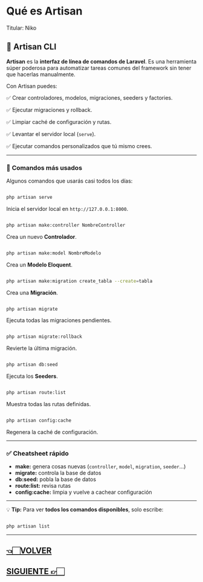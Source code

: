 # Qué es Artisan

Titular: Niko

## 🤖 **Artisan CLI**

**Artisan** es la **interfaz de línea de comandos de Laravel**. Es una herramienta súper poderosa para automatizar tareas comunes del framework sin tener que hacerlas manualmente.

Con Artisan puedes:

✅ Crear controladores, modelos, migraciones, seeders y factories.

✅ Ejecutar migraciones y rollback.

✅ Limpiar caché de configuración y rutas.

✅ Levantar el servidor local (`serve`).

✅ Ejecutar comandos personalizados que tú mismo crees.

---

### 📌 **Comandos más usados**

Algunos comandos que usarás casi todos los días:

```bash

php artisan serve

```

Inicia el servidor local en `http://127.0.0.1:8000`.

```bash

php artisan make:controller NombreController

```

Crea un nuevo **Controlador**.

```bash

php artisan make:model NombreModelo

```

Crea un **Modelo Eloquent**.

```bash

php artisan make:migration create_tabla --create=tabla

```

Crea una **Migración**.

```bash

php artisan migrate

```

Ejecuta todas las migraciones pendientes.

```bash

php artisan migrate:rollback

```

Revierte la última migración.

```bash

php artisan db:seed

```

Ejecuta los **Seeders**.

```bash

php artisan route:list

```

Muestra todas las rutas definidas.

```bash

php artisan config:cache

```

Regenera la caché de configuración.

---

### ✅ **Cheatsheet rápido**

- **make:** genera cosas nuevas (`controller`, `model`, `migration`, `seeder`...)
- **migrate:** controla la base de datos
- **db:seed:** pobla la base de datos
- **route:list:** revisa rutas
- **config:cache:** limpia y vuelve a cachear configuración

---

💡 **Tip:** Para ver **todos los comandos disponibles**, solo escribe:

```bash

php artisan list

```

---

## [👈🏻VOLVER](0.%20Laravel%20index.md)

## [SIGUIENTE 👉🏻](Comandos%20más%20usados.md)